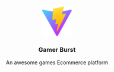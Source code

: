 <!-- PROJECT LOGO -->
<br />
<div align="center">
  <a href="https://github.com/AdrianAgui/gamer-burst">
    <img src="public/favicon.svg" alt="Logo" width="80" height="80">
  </a>

  <h3 align="center">Gamer Burst</h3>

  <p align="center">
    An awesome games Ecommerce platform
  </p>
</div>
